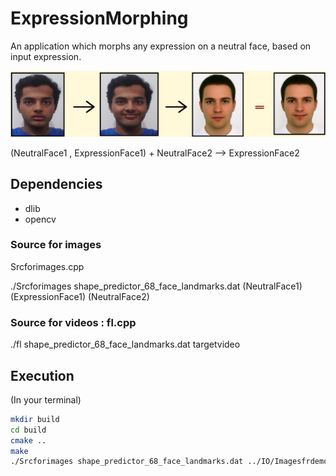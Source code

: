 # ExpressionMorphing

An application which morphs any expression on a neutral face, based on input expression.

<img src="demo.png">

(NeutralFace1 , ExpressionFace1) + NeutralFace2  --> ExpressionFace2

## Dependencies
* dlib
* opencv

### Source for images

Srcforimages.cpp

./Srcforimages shape_predictor_68_face_landmarks.dat (NeutralFace1) (ExpressionFace1) (NeutralFace2)

### Source for videos : fl.cpp

./fl shape_predictor_68_face_landmarks.dat targetvideo

## Execution

(In your terminal)
``` bash
mkdir build
cd build
cmake ..
make
./Srcforimages shape_predictor_68_face_landmarks.dat ../IO/Imagesfrdemo/normal6.jpg ../IO/Imagesfrdemo/smile6.jpg ../IO/Imagesfrdemo/single.jpeg
```
